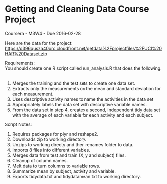 # Getting and Cleaning Data Course Project
Coursera - M3W4 - Due 2016-02-28

Here are the data for the project:
  https://d396qusza40orc.cloudfront.net/getdata%2Fprojectfiles%2FUCI%20HAR%20Dataset.zip

Requirements:<br />
You should create one R script called run_analysis.R that does the following.<br />
<br />
1. Merges the training and the test sets to create one data set.<br />
2. Extracts only the measurements on the mean and standard deviation for each measurement.<br />
3. Uses descriptive activity names to name the activities in the data set<br />
4. Appropriately labels the data set with descriptive variable names.<br />
5. From the data set in step 4, creates a second, independent tidy data set with the average of each variable for each activity and each subject.<br />

Script Notes:<br />
1. Requires packages for plyr and reshape2.<br />
2. Downloads zip to working directory.<br />
3. Unzips to working directy and then renames folder to data.<br />
4. Imports 8 files into different variables.<br />
5. Merges data from test and train (X, y and subject) files.<br />
6. Cleanup of column names.<br />
7. Melt data to turn columns to variable rows.<br />
8. Summarize mean by subject, activity and variable.<br />
9. Exports tidydata.txt and tidydatamean.txt to working directory.<br />
